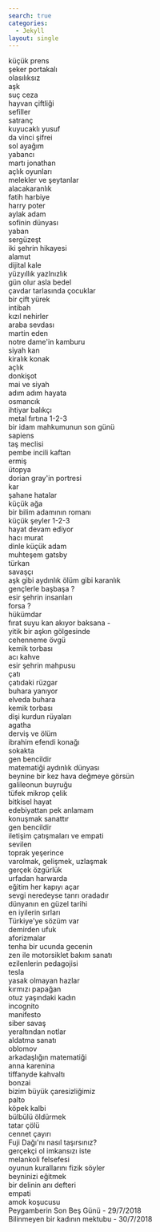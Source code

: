 ```yaml
---
search: true
categories: 
  - Jekyll
layout: single
---
```


küçük prens<br>
şeker portakalı<br>
olasılıksız<br>
aşk<br>
suç ceza<br>
hayvan çiftliği<br>
sefiller<br>
satranç<br>
kuyucaklı yusuf<br>
da vinci şifrei<br>
sol ayağım<br>
yabancı<br>
martı jonathan<br>
açlık oyunları<br>
melekler ve şeytanlar<br>
alacakaranlık<br>
fatih harbiye<br>
harry poter<br>
aylak adam<br>
sofinin dünyası<br>
yaban<br>
sergüzeşt<br>
iki şehrin hikayesi<br>
alamut<br>
dijital kale<br>
yüzyıllık yazlnızlık<br>
gün olur asla bedel<br>
çavdar tarlasında çocuklar<br>
bir çift yürek<br>
intibah<br>
kızıl nehirler<br>
araba sevdası<br>
martin eden<br>
notre dame'in kamburu<br>
siyah kan<br>
kiralık konak<br>
açlık<br>
donkişot<br>
mai ve siyah<br>
adım adım hayata<br>
osmancık<br>
ihtiyar balıkçı<br>
metal fırtına 1-2-3<br>
bir idam mahkumunun son günü<br>
sapiens<br>
taş meclisi<br>
pembe incili kaftan<br>
ermiş<br>
ütopya<br>
dorian gray'in portresi<br>
kar<br>
şahane hatalar<br>
küçük ağa<br>
bir bilim adamının romanı<br>
küçük şeyler 1-2-3<br>
hayat devam ediyor<br>
hacı murat<br>
dinle küçük adam<br>
muhteşem gatsby<br>
türkan<br>
savaşçı<br>
aşk gibi aydınlık ölüm gibi karanlık<br>
gençlerle başbaşa ?<br>
esir şehrin insanları<br>
forsa ? <br>
hükümdar<br>
fırat suyu kan akıyor baksana - <br>
yitik bir aşkın gölgesinde<br>
cehenneme övgü<br>
kemik torbası<br>
acı kahve<br>
esir şehrin mahpusu<br>
çatı<br>
çatıdaki rüzgar<br>
buhara yanıyor<br>
elveda buhara<br>
kemik torbası<br>
dişi kurdun rüyaları<br>
agatha<br>
derviş ve ölüm<br>
ibrahim efendi konağı<br>
sokakta<br>
gen bencildir<br>
matematiği aydınlık dünyası<br>
beynine bir kez hava değmeye görsün<br>
galileonun buyruğu<br>
tüfek mikrop çelik<br>
bitkisel hayat<br>
edebiyattan pek anlamam<br>
konuşmak sanattır<br>
gen bencildir<br>
iletişim çatışmaları ve empati<br>
sevilen<br>
toprak yeşerince<br>
varolmak, gelişmek, uzlaşmak<br>
gerçek özgürlük<br>
urfadan harwarda<br>
eğitim her kapıyı açar<br>
sevgi neredeyse tanrı oradadır<br>
dünyanın en güzel tarihi<br>
en iyilerin sırları<br>
Türkiye'ye sözüm var<br>
demirden ufuk<br>
aforizmalar<br>
tenha bir ucunda gecenin<br>
zen ile motorsiklet bakım sanatı<br>
ezilenlerin pedagojisi<br>
tesla<br>
yasak olmayan hazlar<br>
kırmızı papağan<br>
otuz yaşındaki kadın<br>
incognito<br>
manifesto<br>
siber savaş<br>
yeraltından notlar<br>
aldatma sanatı<br>
oblomov<br>
arkadaşlığın matematiği<br>
anna karenina<br>
tiffanyde kahvaltı<br>
bonzai<br>
bizim büyük çaresizliğimiz<br>
palto<br>
köpek kalbi<br>
bülbülü öldürmek<br>
tatar çölü<br>
cennet çayırı<br>
Fuji Dağı'nı nasıl taşırsınız?<br>
gerçekçi ol imkansızı iste<br>
melankoli felsefesi<br>
oyunun kurallarını fizik söyler<br>
beyninizi eğitmek<br>
bir delinin anı defteri<br>
empati<br>
amok koşucusu<br>
Peygamberin Son Beş Günü - 29/7/2018<br>
Bilinmeyen bir kadının mektubu - 30/7/2018<br>
